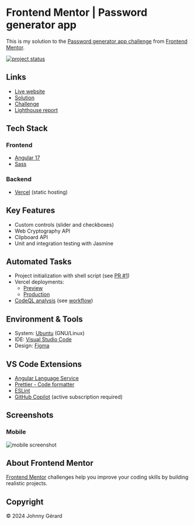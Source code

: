 # Frontend Mentor | Password generator app

This is my solution to the [Password generator app challenge](https://www.frontendmentor.io/challenges/password-generator-app-Mr8CLycqjh) from [Frontend Mentor](https://www.frontendmentor.io/).

[![project status](https://img.shields.io/badge/status-solution%20published-success?style=for-the-badge)](https://www.frontendmentor.io/solutions/password-generator-app-eiK7vKKiCE)

## Links

- [Live website](https://fem-password-generator-app-jgerard.vercel.app/)
- [Solution](https://www.frontendmentor.io/solutions/password-generator-app-eiK7vKKiCE)
- [Challenge](https://www.frontendmentor.io/challenges/password-generator-app-Mr8CLycqjh)
- [Lighthouse report](https://googlechrome.github.io/lighthouse/viewer/?gist=49d5189fa9195e7f4861b24d2078e4d9)

## Tech Stack

### Frontend

- [Angular 17](https://blog.angular.io/introducing-angular-v17-4d7033312e4b)
- [Sass](https://sass-lang.com/)

### Backend

- [Vercel](https://vercel.com/) (static hosting)

## Key Features

- Custom controls (slider and checkboxes)
- Web Cryptography API
- Clipboard API
- Unit and integration testing with Jasmine

## Automated Tasks

- Project initialization with shell script (see [PR #1](https://github.com/johnnygerard/fem-password-generator-app/pull/1))
- Vercel deployments:
  - [Preview](.github/workflows/vercel-preview.yaml)
  - [Production](.github/workflows/vercel-production.yaml)
- [CodeQL analysis](https://codeql.github.com/) (see [workflow](.github/workflows/codeql.yaml))

## Environment & Tools

- System: [Ubuntu](https://ubuntu.com/) (GNU/Linux)
- IDE: [Visual Studio Code](https://code.visualstudio.com/)
- Design: [Figma](https://www.figma.com/)

## VS Code Extensions

- [Angular Language Service](https://marketplace.visualstudio.com/items?itemName=angular.ng-template)
- [Prettier - Code formatter](https://marketplace.visualstudio.com/items?itemName=esbenp.prettier-vscode)
- [ESLint](https://marketplace.visualstudio.com/items?itemName=dbaeumer.vscode-eslint)
- [GitHub Copilot](https://marketplace.visualstudio.com/items?itemName=github.copilot) (active subscription required)

## Screenshots

### Mobile

![mobile screenshot](screenshots/mobile.avif)

## About Frontend Mentor

[Frontend Mentor](https://www.frontendmentor.io/) challenges help you improve your coding skills by building realistic projects.

## Copyright

© 2024 Johnny Gérard
